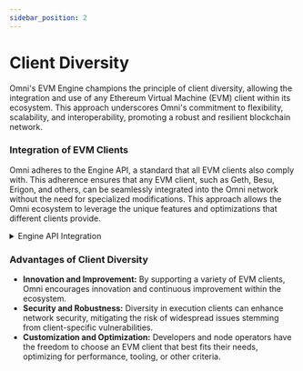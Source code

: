 ```yaml
---
sidebar_position: 2
---
```


# Client Diversity

Omni's EVM Engine champions the principle of client diversity, allowing the integration and use of any Ethereum Virtual Machine (EVM) client within its ecosystem. This approach underscores Omni's commitment to flexibility, scalability, and interoperability, promoting a robust and resilient blockchain network.

### Integration of EVM Clients

Omni adheres to the Engine API, a standard that all EVM clients also comply with. This adherence ensures that any EVM client, such as Geth, Besu, Erigon, and others, can be seamlessly integrated into the Omni network without the need for specialized modifications. This approach allows the Omni ecosystem to leverage the unique features and optimizations that different clients provide.

<details>
<summary>Engine API Integration</summary>

The Engine API is a set of authenticated JSON-RPC endpoints that extend the normal JSON-RPC interface. It includes methods for creating new EVM blocks, updating the fork choice, and retrieving cached payloads. The Engine API is designed to be compatible with any EVM client, allowing for seamless integration of the EVM into the Omni network.

The [Engine API Client interface](https://github.com/omni-network/omni/blob/0f09c724ac941afc45c5f7eb1ed1a773f51dac81/lib/ethclient/engineclient.go#L31) is defined as follows:

```go
// EngineClient defines the Engine API authenticated JSON-RPC endpoints.
// It extends the normal Client interface with the Engine API.
type EngineClient interface {
	Client

	// NewPayloadV2 creates an Eth1 block, inserts it in the chain, and returns the status of the chain.
	NewPayloadV2(ctx context.Context, params engine.ExecutableData) (engine.PayloadStatusV1, error)
	// NewPayloadV3 creates an Eth1 block, inserts it in the chain, and returns the status of the chain.
	NewPayloadV3(ctx context.Context, params engine.ExecutableData, versionedHashes []common.Hash,
		beaconRoot *common.Hash) (engine.PayloadStatusV1, error)

	// ForkchoiceUpdatedV2 has several responsibilities:
	//  - It sets the chain the head.
	//  - And/or it sets the chain's finalized block hash.
	//  - And/or it starts assembling (async) a block with the payload attributes.
	ForkchoiceUpdatedV2(ctx context.Context, update engine.ForkchoiceStateV1,
		payloadAttributes *engine.PayloadAttributes) (engine.ForkChoiceResponse, error)

	// ForkchoiceUpdatedV3 is equivalent to V2 with the addition of parent beacon block root in the payload attributes.
	ForkchoiceUpdatedV3(ctx context.Context, update engine.ForkchoiceStateV1,
		payloadAttributes *engine.PayloadAttributes) (engine.ForkChoiceResponse, error)

	// GetPayloadV2 returns a cached payload by id.
	GetPayloadV2(ctx context.Context, payloadID engine.PayloadID) (*engine.ExecutionPayloadEnvelope, error)
	// GetPayloadV3 returns a cached payload by id.
	GetPayloadV3(ctx context.Context, payloadID engine.PayloadID) (*engine.ExecutionPayloadEnvelope, error)
}
```

</details>

### Advantages of Client Diversity

- **Innovation and Improvement:** By supporting a variety of EVM clients, Omni encourages innovation and continuous improvement within the ecosystem.
- **Security and Robustness:** Diversity in execution clients can enhance network security, mitigating the risk of widespread issues stemming from client-specific vulnerabilities.
- **Customization and Optimization:** Developers and node operators have the freedom to choose an EVM client that best fits their needs, optimizing for performance, tooling, or other criteria.
